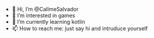 - 👋 Hi, I’m @CallmeSalvador
- 👀 I’m interested in games
- 🌱 I’m currently learning kotlin
- 📫 How to reach me: just say hi and intruduce yourself

<!---
CallmeSalvador/CallmeSalvador is a ✨ special ✨ repository because its `README.md` (this file) appears on your GitHub profile.
You can click the Preview link to take a look at your changes.
--->
